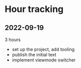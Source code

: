 # Hour tracking

## 2022-09-19

3 hours

- set up the project, add tooling
- publish the initial text
- implement viewmode switcher

